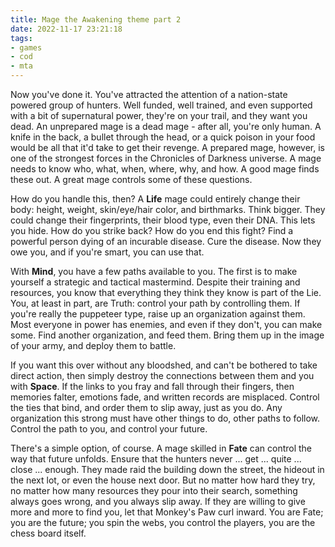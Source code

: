 ```yaml
---
title: Mage the Awakening theme part 2
date: 2022-11-17 23:21:18
tags:
- games
- cod
- mta
---
```


Now you've done it. You've attracted the attention of a nation-state powered group of hunters. Well funded, well trained, and even supported with a bit of supernatural power, they're on your trail, and they want you dead. An unprepared mage is a dead mage - after all, you're only human. A knife in the back, a bullet through the head, or a quick poison in your food would be all that it'd take to get their revenge. A prepared mage, however, is one of the strongest forces in the Chronicles of Darkness universe. A mage needs to know who, what, when, where, why, and how. A good mage finds these out. A great mage controls some of these questions.

How do you handle this, then? A **Life** mage could entirely change their body: height, weight, skin/eye/hair color, and birthmarks. Think bigger. They could change their fingerprints, their blood type, even their DNA. This lets you hide. How do you strike back? How do you end this fight? Find a powerful person dying of an incurable disease. Cure the disease. Now they owe you, and if you're smart, you can use that.

With **Mind**, you have a few paths available to you. The first is to make yourself a strategic and tactical mastermind. Despite their training and resources, you know that everything they think they know is part of the Lie. You, at least in part, are Truth: control your path by controlling them. If you're really the puppeteer type, raise up an organization against them. Most everyone in power has enemies, and even if they don't, you can make some. Find another organization, and feed them. Bring them up in the image of your army, and deploy them to battle.

If you want this over without any bloodshed, and can't be bothered to take direct action, then simply destroy the connections between them and you with **Space**. If the links to you fray and fall through their fingers, then memories falter, emotions fade, and written records are misplaced. Control the ties that bind, and order them to slip away, just as you do. Any organization this strong must have other things to do, other paths to follow. Control the path to you, and control your future.

There's a simple option, of course. A mage skilled in **Fate** can control the way that future unfolds. Ensure that the hunters never ... get ... quite ... close ... enough. They made raid the building down the street, the hideout in the next lot, or even the house next door. But no matter how hard they try, no matter how many resources they pour into their search, something always goes wrong, and you always slip away. If they are willing to give more and more to find you, let that Monkey's Paw curl inward. You are Fate; you are the future; you spin the webs, you control the players, you are the chess board itself.
